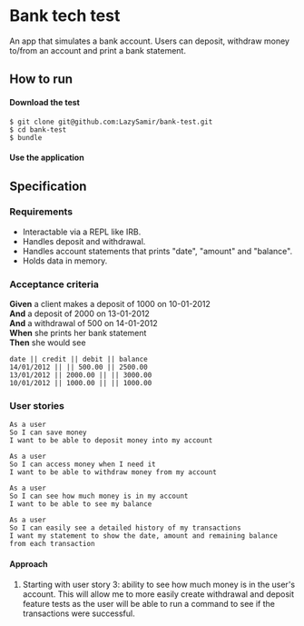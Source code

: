 # Bank tech test
An app that simulates a bank account. Users can deposit, withdraw money to/from an account and print a bank statement.

## How to run

#### Download the test
```
$ git clone git@github.com:LazySamir/bank-test.git
$ cd bank-test
$ bundle
```

#### Use the application
<!-- add info on how to use application features in IRB -->

## Specification

### Requirements

* Interactable via a REPL like IRB.
* Handles deposit and withdrawal.
* Handles account statements that prints "date", "amount" and "balance".
* Holds data in memory.

### Acceptance criteria

**Given** a client makes a deposit of 1000 on 10-01-2012  
**And** a deposit of 2000 on 13-01-2012  
**And** a withdrawal of 500 on 14-01-2012  
**When** she prints her bank statement  
**Then** she would see

```
date || credit || debit || balance
14/01/2012 || || 500.00 || 2500.00
13/01/2012 || 2000.00 || || 3000.00
10/01/2012 || 1000.00 || || 1000.00
```
### User stories

```
As a user
So I can save money
I want to be able to deposit money into my account

As a user
So I can access money when I need it
I want to be able to withdraw money from my account

As a user
So I can see how much money is in my account
I want to be able to see my balance

As a user
So I can easily see a detailed history of my transactions
I want my statement to show the date, amount and remaining balance from each transaction
```

#### Approach
1. Starting with user story 3: ability to see how much money is in the user's account. This will allow me to more easily create withdrawal and deposit feature tests as the user will be able to run a command to see if the transactions were successful. 
